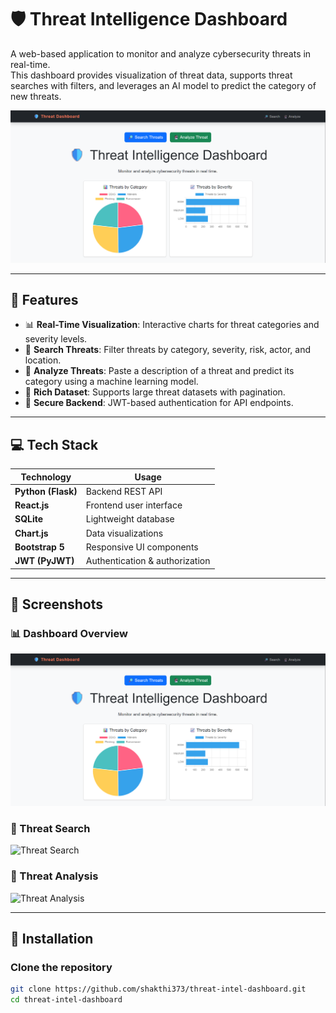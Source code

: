 # 🛡️ Threat Intelligence Dashboard

A web-based application to monitor and analyze cybersecurity threats in real-time.  
This dashboard provides visualization of threat data, supports threat searches with filters, and leverages an AI model to predict the category of new threats.  

![Threat Intelligence Dashboard Banner](./images/dashboard-overview.png)

---

## 🚀 Features

- 📊 **Real-Time Visualization**: Interactive charts for threat categories and severity levels.
- 🔎 **Search Threats**: Filter threats by category, severity, risk, actor, and location.
- 🧠 **Analyze Threats**: Paste a description of a threat and predict its category using a machine learning model.
- 📁 **Rich Dataset**: Supports large threat datasets with pagination.
- 🔐 **Secure Backend**: JWT-based authentication for API endpoints.

---

## 💻 Tech Stack

| Technology        | Usage                        |
|-------------------|-------------------------------|
| **Python (Flask)**| Backend REST API              |
| **React.js**      | Frontend user interface       |
| **SQLite**        | Lightweight database          |
| **Chart.js**      | Data visualizations           |
| **Bootstrap 5**   | Responsive UI components      |
| **JWT (PyJWT)**   | Authentication & authorization|

---

## 📸 Screenshots

### 📊 Dashboard Overview
![Dashboard Overview](./images/dashboard-overview.png)

### 🔎 Threat Search
![Threat Search](./images/threat-search.png)

### 🧠 Threat Analysis
![Threat Analysis](./images/threat-analysis.png)

---

## 📂 Installation

### Clone the repository
```bash
git clone https://github.com/shakthi373/threat-intel-dashboard.git
cd threat-intel-dashboard

